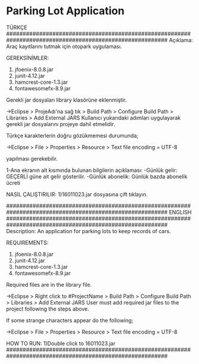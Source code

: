 # Parking Lot Application
TÜRKÇE
#########################################################################################################
Açıklama: Araç kayıtlarını tutmak için otopark uygulaması.

GEREKSİNİMLER:
1) jfoenix-8.0.8.jar
2) junit-4.12.jar
3) hamcrest-core-1.3.jar
4) fontawesomefx-8.9.jar

Gerekli jar dosyaları library klasörüne eklenmiştir. 

->Eclipse > ProjeAdı'na sağ tık > Build Path > Configure Build Path > Libraries > Add External JARS
Kullanıcı yukarıdaki adımları uygulayarak gerekli jar dosyalarını projeye dahil etmelidir.

Türkçe karakterlerin doğru gözükmemesi durumunda;

->Eclipse > File > Properties > Resource > Text file encoding = UTF-8 

yapılması gerekebilir.



1-Ana ekranın alt kısmında bulunan bilgilerin açıklaması:
-Günlük gelir: GEÇERLİ güne ait gelir gösterilir.
-Günlük abonelik: Günlük bazda abonelik ücreti

NASIL ÇALIŞTIRILIR:
1)16011023.jar dosyasına çift tıklayın.

#########################################################################################################
ENGLISH
#########################################################################################################
Description: An application for parking lots to keep records of cars.

REQUIREMENTS:
1) jfoenix-8.0.8.jar
2) junit-4.12.jar
3) hamcrest-core-1.3.jar
4) fontawesomefx-8.9.jar

Required files are in the library file.

->Eclipse > Right click to #ProjectName > Build Path > Configure Build Path > Libraries > Add External JARS
User must add required jar files to the project following the steps above.

If some strange characters appear do the following;

->Eclipse > File > Properties > Resource > Text file encoding = UTF-8


HOW TO RUN:
1)Double click to 16011023.jar
#########################################################################################################
